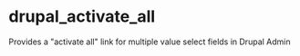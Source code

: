 drupal_activate_all
===================

Provides a "activate all" link for multiple value select fields in Drupal Admin
